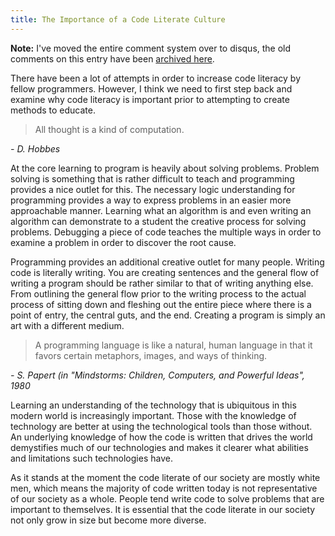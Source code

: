 ```yaml
---
title: The Importance of a Code Literate Culture
---
```


**Note:** I've moved the entire comment system over to disqus, the old comments on this entry have been [archived here](/CodeLiterate.html). 

There have been a lot of attempts in order to increase code literacy by fellow programmers. However, I think we need to first step back and examine why code literacy is important prior to attempting to create methods to educate. 

> All thought is a kind of computation.
<div class="citation"><cite>- D. Hobbes</cite></div>

At the core learning to program is heavily about solving problems. Problem solving is something that is rather difficult to teach and programming provides a nice outlet for this. The necessary logic understanding for programming provides a way to express problems in an easier more approachable manner. Learning what an algorithm is and even writing an algorithm can demonstrate to a student the creative process for solving problems. Debugging a piece of code teaches the multiple ways in order to examine a problem in order to discover the root cause.

Programming provides an additional creative outlet for many people. Writing code is literally writing. You are creating sentences and the general flow of writing a program should be rather similar to that of writing anything else. From outlining the general flow prior to the writing process to the actual process of sitting down and fleshing out the entire piece where there is a point of entry, the central guts, and the end. Creating a program is simply an art with a different medium.

> A programming language is like a natural, human language in that it favors certain metaphors, images, and ways of thinking. 
<div class="citation"><cite>- S. Papert (in "Mindstorms: Children, Computers, and Powerful Ideas", 1980</cite></div>

Learning an understanding of the technology that is ubiquitous in this modern world is increasingly important. Those with the knowledge of technology are better at using the technological tools than those without. An underlying knowledge of how the code is written that drives the world demystifies much of our technologies and makes it clearer what abilities and limitations such technologies have. 

As it stands at the moment the code literate of our society are mostly white men, which means the majority of code written today is not representative of our society as a whole. People tend write code to solve problems that are important to themselves. It is essential that the code literate in our society not only grow in size but become more diverse.